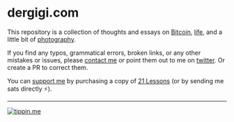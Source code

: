 # dergigi.com

This repository is a collection of thoughts and essays on [Bitcoin](https://dergigi.com/bitcoin/), [life](https://dergigi.com/blog/), and a little bit of [photography](https://dergigi.com/blog/).

If you find any typos, grammatical errors, broken links, or any other mistakes or issues, please [contact me](https://dergigi.com/contact/) or point them out to me on [twitter](https://twitter.com/dergigi). Or create a PR to correct them.

You can [support me](https://dergigi.com/support/) by purchasing a copy of [21 Lessons](https://21lessons.com/) (or by sending me sats directly ⚡).

---

[![tippin.me](https://badgen.net/badge/%E2%9A%A1%EF%B8%8Ftippin.me/@dergigi/F0918E)](https://tippin.me/@dergigi)
